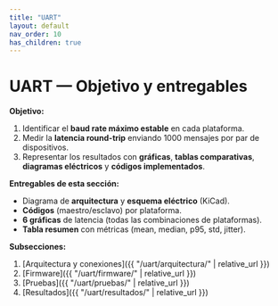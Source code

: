```yaml
---
title: "UART"
layout: default
nav_order: 10
has_children: true
---
```


# UART — Objetivo y entregables

**Objetivo:**  
1. Identificar el **baud rate máximo estable** en cada plataforma.  
2. Medir la **latencia round-trip** enviando 1000 mensajes por par de dispositivos.  
3. Representar los resultados con **gráficas**, **tablas comparativas**, **diagramas eléctricos** y **códigos implementados**.

**Entregables de esta sección:**
- Diagrama de **arquitectura** y **esquema eléctrico** (KiCad).
- **Códigos** (maestro/esclavo) por plataforma.
- **6 gráficas** de latencia (todas las combinaciones de plataformas).
- **Tabla resumen** con métricas (mean, median, p95, std, jitter).

**Subsecciones:**
1. [Arquitectura y conexiones]({{ "/uart/arquitectura/" | relative_url }})
2. [Firmware]({{ "/uart/firmware/" | relative_url }})
3. [Pruebas]({{ "/uart/pruebas/" | relative_url }})
4. [Resultados]({{ "/uart/resultados/" | relative_url }})
